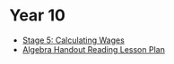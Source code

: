 # Year 10

* [Stage 5: Calculating Wages](https://docs.google.com/spreadsheets/d/13pBLI0x-9LFkaCo6XHvjhrdsUF-cWHf_/edit?usp=sharing]ouid=105695151958016124658]rtpof=true]sd=true)
* [Algebra Handout Reading Lesson Plan](static\pdfs\my_resources\algebra_handout_reading_lesson_plan.pdf)
